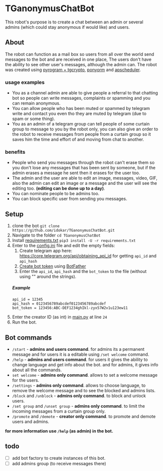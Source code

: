 # TGanonymusChatBot

This robot's purpose is to create a chat between an admin or several admins (which could stay anonymous if would like) and users.

## About

The robot can function as a mail box so users from all over the world send messages to the bot and are received in one place,
The users don't have the ability to see other user's messages, although the admin can.
The robot was created using [pyrogram + tgcrypto](https://github.com/pyrogram), [ponyorm](https://github.com/ponyorm) and [apscheduler](https://github.com/agronholm/apscheduler).

### usage examples

* You as a channel admin are able to give people a referral to that chatting bot so people can write messages, complaints or spamming and you can remain anonymous. 
* You can allow people who has been muted or spammed by telegram write and contact you even tho they are muted by telegram (due to spam or some thing).
* You as an admin of a telegram group can tell people of some curtain group to message to you by the robot only, you can also give an order to the robot to receive messages from people from a curtain group so it saves him the time and effort of and moving from chat to another.

### benefits

* People who send you messages through the robot can't erase them so you don't lose any messages that has been sent by someone, but if the admin erases a message he sent then it erases for the user too.
* The admin and the user are able to edit an image, messages, video, GIF, also the admin can edit an image or a message and the user will see the editing too. **(editing can be done up to a day)**. 
* You can nominate people to be admins too. 
* You can block specific user from sending you messages.

## Setup

1. clone the bot
`git clone https://github.com/idokar/TGanonymusChatBot.git`
2. Navigate to the folder
`cd TGanonymusChatBot`
3. Install [requirements.txt](https://github.com/idokar/TGanonymusChatBot/blob/master/requirements.txt)
`pip3 install -U -r requirements.txt`
4. Enter to the [config.ini](https://github.com/idokar/TGanonymusChatBot/blob/master/config.ini) file and edit the empty fields:
    1. Create telegram app here: https://core.telegram.org/api/obtaining_api_id for getting `api_id` and `api_hash`
    2. [Create bot token](https://core.telegram.org/bots#3-how-do-i-create-a-bot) using [BotFather](https://t.me/botfather)
    3. Enter the `api_id`, `api_hash` and the `bot_token` to the file (without using "" around the strings).
    ##### Example
     ```
     api_id = 12345
     api_hash = 0123456789abcdef0123456789abcdef
     bot_token = 123456:ABC-DEF1234ghIkl-zyx57W2v1u123ew11
     ```
5. Enter the creator ID (as int) in [main.py](https://github.com/idokar/TGanonymusChatBot/blob/master/main.py) at line `24`
6. Run the bot.

## Bot commands

* `/start` - **admins and users command**. for admins its a permanent message and for users it is a editable using `/set welcome` command.
* `/help` - **admins and users command**. for users it gives the ability to change language and get info about the bot. and for admins, it gives info about all the commands.  
* `set welcome` - **admins only command**. allows to set a welcome message for the users.
* `/settings` - **admins only command**. allows to choose language, to remove the welcome message and to see the blocked and admins lists.
* `/block` and `/unblock` - **admins only command**. to block and unlock users.
* `/set group` and `/unset group` - **admins only command**. to limit the incoming messages from a curtain group only.
* `/promote` and `/demote` - **creator only command**. to promote and demote users and admins.

**for more information use `/help` (as admin) in the bot.**



## todo
- [ ]  add bot factory to create instances of this bot.
- [ ]  add admins group (to receive messages there)

